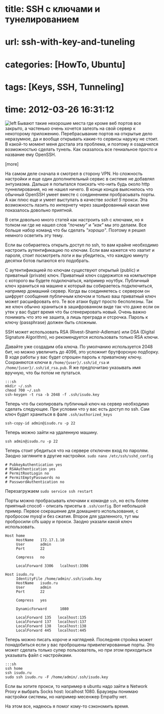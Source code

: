 # title: SSH с ключами и тунелированием
# url: ssh-with-key-and-tuneling
# categories: [HowTo, Ubuntu]
# tags: [Keys, SSH, Tunneling]
# time: 2012-03-26 16:31:12


![left](~ssh-key.png)
Бывают такие нехорошие места где кроме веб портов все закрыто, а частенько очень хочется залезть на свой сервер к некоторому приложению. Перебрасывание портов на открытые дело неразумное, да и вообще открывать какие-то сервисы наружу не стоит. В какой-то момент меня достала эта проблема, и поэтому я озадачился возможностью сделать тунель. Как оказалось все гениальное просто и название ему OpenSSH.

[more]

На самом деле сначала я смотрел в сторону VPN. Но сложноcть настройки и еще один дополнительный сервис в системе не добавлял энтузиазма. Дальше я попытался поискать что-нить будь около http туннелирования, но не нашел ничего. В конце концов выяснилось что обычный OpenSSH умеет вместе с соединением пробрасывать порты. А как плюс еще и умеет выступать в качестве _socket 5_ прокси. Эта возможность лазить по интернету через зашифрованный какал мне показалось довольно приятной.

В сети довольно много статей как настроить ssh с ключами, но я толком ни где не нашел слов _"почему"_ и _"как"_ мы это делаем. Все больше набор команд что бы сделать _"хорошо"_. Поэтому я решил немного осветить эту тему.

Если вы собираетесь открыть доступ по ssh, то вам крайне необходимо настроить аутентификацию по ключам. Если вам кажется что хватит и пароля, стоит посмотреть логи и вы убедитесь, что каждую минуту десятки ботов пытаются его подобрать. 

С аутентификацией по ключам существуют открытый (public) и приватный (private) ключ. Приватный ключ содержится на компьютере с которого вы будете подключаться, например ноутбук. Публичный ключ храниться на машине к который вы собираетесь подключиться, например домашний сервер. Когда вы соединяетесь с сервером он шифрует сообщения публичным ключом и только ваш приватный ключ может расшифровать его. Те все атаки будут просто бесполезны. Так же ключ обычно храниться в зашифрованном виде так что даже если он утек у вас будет время что бы сгенерировать новый. Очень важно понимать что это не зашита, а лишь преграда и отсрочка. Пароль к ключу (passphrase) должен быть сложным.

SSH может использовать RSA (Rivest-Shamir-Adleman) или DSA (Digital Signature Algorithm), но рекомендуется использовать только RSA ключи.

Давайте уже создадим оба ключа. По умолчанию используется 2048 бит, но можно увеличить до 4096, это усложнит брутфорсную подборку. В ходе работы у вас будет спрошен пароль к приватному ключу. Сохраняются ключи в `/home/{user}/.ssh/id_rsa` и `/home/{user}/.ssh/id_rsa.pub`. Я же предпочитаю указывать имя вручную, что бы потом не путаться.

    :::sh
    mkdir ~/.ssh
    chmod 700 ~/.ssh
    ssh-keygen -t rsa -b 2048 -f .ssh/isudo.key

Теперь что бы скопировать публичный ключ на сервер необходимо сделать следующее. При условии что у вас есть доступ по ssh. Сам ключ будет храниться в фале `.ssh/authorized_keys`

    ssh-copy-id admin@isudo.ru -p 22

Теперь можно зайти на удаленную машину.

    ssh admin@isudo.ru -p 22

Теперь стоит убедиться что на сервере отключен вход по паролям. Заодно загляните в другие настройки. `sudo nano /etc/ssh/sshd_config`

    # PubkeyAuthentication yes
    # RSAAuthentication yes
    # PermitRootLogin no
    # PermitEmptyPasswords no
    # PasswordAuthentication no

Перезагружаем `sudo service ssh restart`

Порты можно пробрасывать ключами к команде `ssh`, но есть более приятный способ - описать присеты в `.ssh/config`. Вот небольшой пример. Первое сокрашение для домашнего использования, с пробросом mysql и без сжатия. Второе для удаленного, тут мы пробросили cifs шару и прокси. Заодно указали какой ключ использовать.

    Host home
         HostName   172.17.1.10
         User       admin
         Port       22

         Compress   no
         
         LocalForward 3306   lcalhost:3306

    Host isudo.ru
         IdentityFile /home/admin/.ssh/isudo.key
         HostName   isudo.ru
         User       admin
         Port       22

         Compress   yes
         
         DynamicForward      1080
         
         LocalForward 135   localhost:135
         LocalForward 137   localhost:137
         LocalForward 138   localhost:138
         LocalForward 445   localhost:445

Теперь можно писать короче и наглядней. Последняя стройка может понадобиться если у вас проброшены привилегированные порты. Это может сделать только супер пользователь, но при этом приходиться указывать файл с настройками.

    :::sh
    ssh home
    ssh isudo.ru
    sudo ssh isudo.ru -F /home/admin/.ssh/isudo.key

Если вы хотите прокси, то например в ubuntu надо зайти в Network Proxy и выбрать Socks host: localhost 1080. Браузеры понимаю настройки системы, но например месенжер Empathy нет.

На этом все, надеюсь я помог кому-то сэкономить время.
